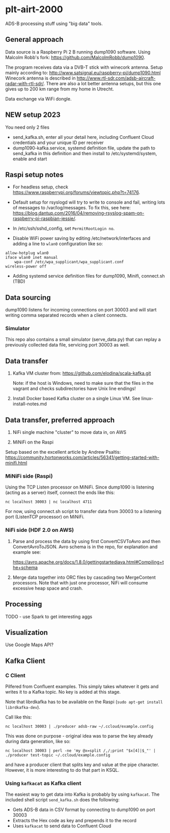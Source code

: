 # plt-airt-2000
ADS-B processing stuff using "big data" tools.

## General approach

Data source is a Raspberry Pi 2 B running dump1090 software. Using Malcolm Robb's fork: https://github.com/MalcolmRobb/dump1090.

The program receives data via a DVB-T stick with winecork antenna. Setup mainly according to: http://www.satsignal.eu/raspberry-pi/dump1090.html
Winecork antenna is described in
http://www.rtl-sdr.com/adsb-aircraft-radar-with-rtl-sdr/.
There are also a lot better antenna setups, but this one gives up to 200 km range from my home in Utrecht.

Data exchange via WiFi dongle.

## NEW setup 2023

You need only 2 files

- send_kafka.sh, enter all your detail here, including Confluent Cloud credentials and your unique ID per receiver
- dump1090-kafka.service, systemd definition file, update the path to send_kafka in this definition and then install to /etc/systemd/system, enable and start

## Raspi setup notes

- For headless setup, check https://www.raspberrypi.org/forums/viewtopic.php?t=74176.

- Default setup for rsyslogd will try to write to console and fail, writing lots of messages to /var/log/messages. To fix this, see here: https://blog.dantup.com/2016/04/removing-rsyslog-spam-on-raspberry-pi-raspbian-jessie/.

- In /etc/ssh/sshd_config, set `PermitRootLogin no`.

- Disable WiFi power saving by editing /etc/network/interfaces and adding a line to `wlan0` configuration like so:

```
allow-hotplug wlan0
iface wlan0 inet manual
    wpa-conf /etc/wpa_supplicant/wpa_supplicant.conf
wireless-power off
```

- Adding systemd service definition files for dump1090, Minifi, connect.sh (TBD)

## Data sourcing

dump1090 listens for incoming connections on port 30003 and will start writing comma separated records when a client connects. 

### Simulator

This repo also contains a small simulator (serve_data.py) that can replay a previously collected data file, servicing port 30003 as well.

## Data transfer

1.  Kafka VM cluster from: https://github.com/elodina/scala-kafka.git

    Note: if the host is Windows, need to make sure that the files in the vagrant and checks subdirectories have Unix line endings!

2.  Install Docker based Kafka cluster on a single Linux VM. See linux-install-notes.md

## Data transfer, preferred approach

1. NiFi single machine "cluster" to move data in, on AWS

2. MiNiFi on the Raspi

Setup based on the excellent article by Andrew Psaltis:
https://community.hortonworks.com/articles/56341/getting-started-with-minifi.html

### MiNiFi side (Raspi)

Using the TCP Listen processor on MiNiFi. Since dump1090 is listening (acting as a server) itself, connect the ends like this:

```
nc localhost 30003 | nc localhost 4711
```
For now, using connect.sh script to transfer data from 30003 to a listening port (ListenTCP processor) on MiNiFi.

### NiFi side (HDF 2.0 on AWS) 

1. Parse and process the data by using first ConvertCSVToAvro and then ConvertAvroToJSON. Avro schema is in the repo, for explanation and example see:

   https://avro.apache.org/docs/1.8.0/gettingstartedjava.html#Compiling+the+schema
   
2. Merge data together into ORC files by cascading two MergeContent processors. Note that with just one processor, NiFi will consume excessive heap space and crash.

## Processing

TODO - use Spark to get interesting aggs

## Visualization

Use Google Maps API?

## Kafka Client

### C Client

Pilfered from Confluent examples. This simply takes whatever it gets and writes it to a Kafka topic. No key is added at this stage. 

Note that librdkafka has to be available on the Raspi (`sudo apt-get install librdkafka-dev`).

Call like this:

```
nc localhost 30003 | ./producer adsb-raw ~/.ccloud/example.config 
```

This was done on purpose - original idea was to parse the key already during data generation, like so:
```
nc localhost 30003 | perl -ne 'my @x=split /,/;print "$x[4]|$_"' | ./producer test-topic ~/.ccloud/example.config
```
and have a producer client that splits key and value at the pipe character. However, it is more interesting to do that part in KSQL.

### Using `kafkacat` as Kafka client

The easiest way to get data into Kafka is probably by using `kafkacat`. The included shell script `send_kafka.sh` does the following:
- Gets ADS-B data in CSV format by connecting to dump1090 on port 30003
- Extracts the Hex code as key and prepends it to the record
- Uses `kafkacat` to send data to Confluent Cloud
